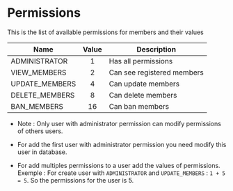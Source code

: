 # Permissions
This is the list of available permissions for members and their values

| Name     | Value    | Description               |
|----------|:-------:|----------------------------|
| ADMINISTRATOR | 1  | Has all permissions        |
| VIEW_MEMBERS  | 2  | Can see registered members |
| UPDATE_MEMBERS| 4  | Can update members         |
| DELETE_MEMBERS| 8  | Can delete members         |
| BAN_MEMBERS   | 16 | Can ban members            |

* Note : Only user with administrator permission can modify permissions of others users.

* For add the first user with administrator permission you need modify this user in database.

* For add multiples permissions to a user add the values of permissions.
Exemple : For create user with `ADMINISTRATOR` and `UPDATE_MEMBERS` : `1 + 5 = 5`. So the permissions for the user is 5. 
  
